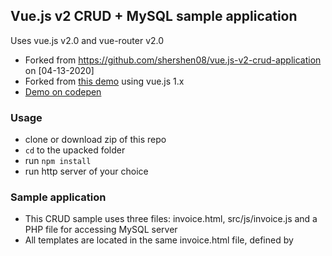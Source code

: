 ## Vue.js v2 CRUD + MySQL sample application

Uses vue.js v2.0 and vue-router v2.0

 - Forked from  https://github.com/shershen08/vue.js-v2-crud-application on [04-13-2020]
 - Forked from [this demo](http://codepen.io/-a/pen/amOYGp) using vue.js 1.x
 - [Demo on codepen](http://codepen.io/shershen08/pen/xROOxw)

### Usage
 - clone or download zip of this repo
 - `cd` to the upacked folder
 - run `npm install`
 - run http server of your choice

### Sample application
 - This CRUD sample uses three files: invoice.html, src/js/invoice.js and a PHP file for accessing MySQL server
 - All templates are located in the same invoice.html file, defined by <template>
 - It uses the VUE Route to call the templates
 - The data is manipulated from the MySQL server into a Javascript array in the invoice.js file
 - The changes to the database are made by AXIOS POST call in the invoice.js file
 - The refreshing of the data is completed by allRecords function using an AXIOS function

## MySQL 
 - The PHP file is located in the web server as API type call to serve the VueJS templates, AXIOS will do the trick
 - 